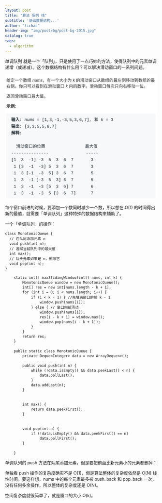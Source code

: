 ```yaml
---
layout: post
title: "算法 系列 栈"
subtitle: '基础数据结构...'
author: "lichao"
header-img: "img/post/bg/post-bg-2015.jpg"
catalog: true
tags:
  - algorithm
---
```


单调队列 就是⼀个「队列」，只是使⽤了⼀点巧妙的⽅法，使得队列中的元素单调递增（或递减）。这个数据结构有什么⽤？可以解决滑动窗⼝的⼀系列问题。

![algorithm](/img/algorithm/10.png)

每个窗⼝前进的时候，要添加⼀个数同时减少⼀个数，所以想在 O(1) 的时间得出新的最值，就需要「单调队列」这种特殊的数据结构来辅助了。

⼀个「单调队列」的操作：

```
class MonotonicQueue {
  // 在队尾添加元素 n
  void push(int n);
  // 返回当前队列中的最⼤值
  int max();
  // 队头元素如果是 n，删除它
  void pop(int n);
}
```

```
    static int[] maxSlidingWindow(int[] nums, int k) {
        MonotonicQueue window = new MonotonicQueue();
        int[] res = new int[nums.length - k + 1];
        for (int i = 0; i < nums.length; i++) {
            if (i < k - 1) { //先填满窗⼝的前 k - 1
                window.push(nums[i]);
            } else { // 窗⼝向前滑动
                window.push(nums[i]);
                res[i - k + 1] = window.max();
                window.pop(nums[i - k + 1]);
            }
        }
        return res;
    }

    public static class MonotonicQueue {
        private Deque<Integer> data = new ArrayDeque<>();

        public void push(int n) {
            while (!data.isEmpty() && data.peekLast() < n) {
                data.pollLast();
            }
            data.addLast(n);
        }


        int max() {
            return data.peekFirst();
        }


        void pop(int n) {
            if (!data.isEmpty() && data.peekFirst() == n)
                data.pollFirst();
        }

    }
```
单调队列的 push ⽅法在队尾添加元素，但是要把前⾯⽐新元素⼩的元素都删掉：

单独看 push 操作的复杂度确实不是 O(1)，但是算法整体的复杂度依然是 O(N) 线性时间。要这样想，nums 中的每个元素最多被 push_back 和 pop_back ⼀次，没有任何多余操作，所以整体的复杂度还是 O(N)。

空间复杂度就很简单了，就是窗⼝的⼤⼩ O(k)。